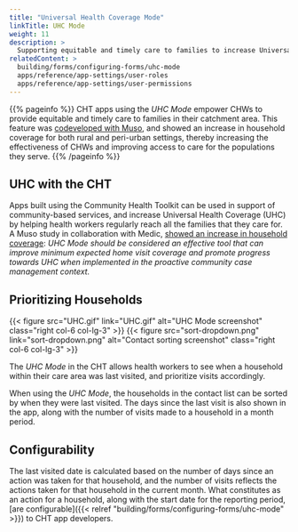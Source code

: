 ```yaml
---
title: "Universal Health Coverage Mode"
linkTitle: UHC Mode
weight: 11
description: >
  Supporting equitable and timely care to families to increase Universal Health Coverage (UHC)
relatedContent: >
  building/forms/configuring-forms/uhc-mode
  apps/reference/app-settings/user-roles
  apps/reference/app-settings/user-permissions
---
```


{{% pageinfo %}}
CHT apps using the _UHC Mode_ empower CHWs to provide equitable and timely care to families in their catchment area. This feature was [codeveloped with Muso](https://www.musohealth.org/post/new-study-demonstrates-how-digital-health-tools-can-enable-progress-towards-universal-health-care), and showed an increase in household coverage for both rural and peri-urban settings, thereby increasing the effectiveness of CHWs and improving access to care for the populations they serve. 
{{% /pageinfo %}}

## UHC with the CHT
Apps built using the Community Health Toolkit can be used in support of community-based services, and increase Universal Health Coverage (UHC) by helping health workers regularly reach all the families that they care for. A Muso study in collaboration with Medic, [showed an increase in household coverage](https://drive.google.com/file/d/1fXruezV7sCo-CtJfi8WDivzgMcKZNdXM/view): _UHC Mode should be considered an effective tool that can improve minimum expected home visit coverage and promote progress towards UHC when implemented in the proactive community case management context._

## Prioritizing Households
{{< figure src="UHC.gif" link="UHC.gif" alt="UHC Mode screenshot" class="right col-6 col-lg-3" >}}
{{< figure src="sort-dropdown.png" link="sort-dropdown.png" alt="Contact sorting screenshot" class="right col-6 col-lg-3" >}}

The _UHC Mode_ in the CHT allows health workers to see when a household within their care area was last visited, and prioritize visits accordingly.

When using the _UHC Mode_, the households in the contact list can be sorted by when they were last visited. The days since the last visit is also shown in the app, along with the number of visits made to a household in a month period. 

## Configurability
The last visited date is calculated based on the number of days since an action was taken for that household, and the number of visits reflects the actions taken for that household in the current month. What constitutes as an action for a household, along with the start date for the reporting period, [are configurable]({{< relref "building/forms/configuring-forms/uhc-mode" >}}) to CHT app developers.
